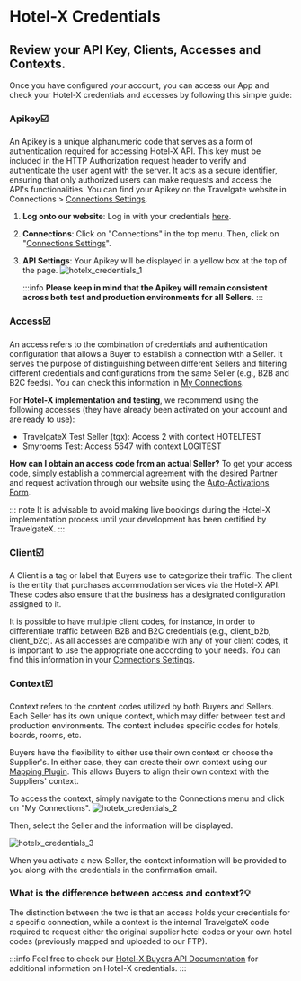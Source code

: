 ﻿---
sidebar_position: 8
---

# Hotel-X Credentials

## Review your API Key, Clients, Accesses and Contexts.

Once you have configured your account, you can access our App and check your Hotel-X credentials and accesses by following this simple guide:

### Apikey☑️
An Apikey is a unique alphanumeric code that serves as a form of authentication required for accessing Hotel-X API. This key must be included in the HTTP Authorization request header to verify and authenticate the user agent with the server. It acts as a secure identifier, ensuring that only authorized users can make requests and access the API's functionalities. You can find your Apikey on the Travelgate website in Connections > [Connections Settings](https://app.travelgatex.com/connections/settings).
1. **Log onto our website**: Log in with your credentials [here](https://www.travelgatex.com/).
1. **Connections**: Click on "Connections" in the top menu. Then, click on "[Connections Settings](https://www.travelgatex.com/)".
1. **API Settings**: Your Apikey will be displayed in a yellow box at the top of the page.
	![hotelx_credentials_1](https://storage.travelgate.com/kbase/hotelx_credentials_1.jpg)

	:::info
	**Please keep in mind that the Apikey will remain consistent across both test and production environments for all Sellers.**
	:::

### Access☑️
An access refers to the combination of credentials and authentication configuration that allows a Buyer to establish a connection with a Seller. It serves the purpose of distinguishing between different Sellers and filtering different credentials and configurations from the same Seller (e.g., B2B and B2C feeds). You can check this information in [My Connections](https://app.travelgatex.com/connections/myconnections).

For **Hotel-X implementation and testing**, we recommend using the following accesses (they have already been activated on your account and are ready to use):
* TravelgateX Test Seller (tgx): Access 2 with context HOTELTEST
* Smyrooms Test: Access 5647 with context LOGITEST

**How can I obtain an access code from an actual Seller?**
To get your access code, simply establish a commercial agreement with the desired Partner and request activation through our website using the [Auto-Activations Form](/kb/connections/my-connections/auto-activations-process).

::: note
It is advisable to avoid making live bookings during the Hotel-X implementation process until your development has been certified by TravelgateX.
:::

### Client☑️

A Client is a tag or label that Buyers use to categorize their traffic. The client is the entity that purchases accommodation services via the Hotel-X API. These codes also ensure that the business has a designated configuration assigned to it.

It is possible to have multiple client codes, for instance, in order to differentiate traffic between B2B and B2C credentials (e.g., client_b2b, client_b2c). As all accesses are compatible with any of your client codes, it is important to use the appropriate one according to your needs. You can find this information in your [Connections Settings](/kb/connections/api-settings/connections-settings).

### Context☑️

Context refers to the content codes utilized by both Buyers and Sellers. Each Seller has its own unique context, which may differ between test and production environments. The context includes specific codes for hotels, boards, rooms, etc.

Buyers have the flexibility to either use their own context or choose the Supplier's. In either case, they can create their own context using our [Mapping Plugin](/docs/apis/for-buyers/hotel-x-pull-buyers-api/plugins/mapping). This allows Buyers to align their own context with the Suppliers' context. 

To access the context, simply navigate to the Connections menu and click on "My Connections".
![hotelx_credentials_2](https://storage.travelgate.com/kbase/hotelx_credentials_2.jpg)

Then, select the Seller and the information will be displayed.

![hotelx_credentials_3](https://storage.travelgate.com/kbase/hotelx_credentials_3.jpg)

When you activate a new Seller, the context information will be provided to you along with the credentials in the confirmation email.

### What is the difference between access and context?💡
The distinction between the two is that an access holds your credentials for a specific connection, while a context is the internal TravelgateX code required to request either the original supplier hotel codes or your own hotel codes (previously mapped and uploaded to our FTP).

:::info 
Feel free to check our [Hotel-X Buyers API Documentation](/docs/get-started/key-concepts) for additional information on Hotel-X credentials.
:::